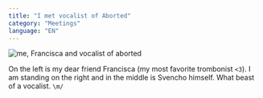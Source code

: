 ```yaml
---
title: "I met vocalist of Aborted"
category: "Meetings"
language: "EN"
---
```


![me, Francisca and vocalist of aborted](/assets/music-reports/2024-08-09-i-met-vocalist-of-aborted/i-met-vocalist-of-aborted.jpg)

On the left is my dear friend Francisca (my most favorite trombonist `<3`).
I am standing on the right and in the middle is Svencho himself.
What beast of a vocalist. `\m/`

